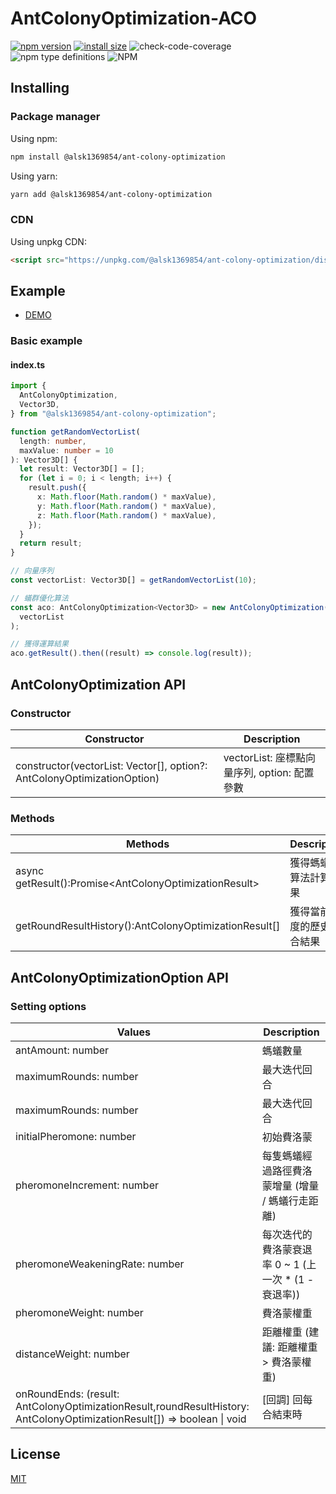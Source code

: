 # AntColonyOptimization-ACO

[![npm version](https://img.shields.io/npm/v/@alsk1369854/ant-colony-optimization)](https://www.npmjs.com/package/@alsk1369854/ant-colony-optimization) [![install size](https://img.shields.io/badge/dynamic/json?url=https://packagephobia.com/v2/api.json?p=@alsk1369854/ant-colony-optimization&query=$.install.pretty&label=install%20size&style=flat-square)](https://packagephobia.now.sh/result?p=@alsk1369854/ant-colony-optimization) ![check-code-coverage](https://img.shields.io/badge/code--coverage-97.01%25-brightgreen) ![npm type definitions](https://img.shields.io/npm/types/@alsk1369854/ant-colony-optimization) ![NPM](https://img.shields.io/npm/l/@alsk1369854/ant-colony-optimization)

## Installing

### Package manager

Using npm:

```bash
npm install @alsk1369854/ant-colony-optimization
```

Using yarn:

```bash
yarn add @alsk1369854/ant-colony-optimization
```

### CDN

Using unpkg CDN:

```html
<script src="https://unpkg.com/@alsk1369854/ant-colony-optimization/dist/index.min.js"></script>
```

## Example

- <a target='_blank' href='https://alsk1369854.github.io/AntColonyOptimization-ACO'>DEMO</a>

### Basic example

#### index.ts

```ts
import {
  AntColonyOptimization,
  Vector3D,
} from "@alsk1369854/ant-colony-optimization";

function getRandomVectorList(
  length: number,
  maxValue: number = 10
): Vector3D[] {
  let result: Vector3D[] = [];
  for (let i = 0; i < length; i++) {
    result.push({
      x: Math.floor(Math.random() * maxValue),
      y: Math.floor(Math.random() * maxValue),
      z: Math.floor(Math.random() * maxValue),
    });
  }
  return result;
}

// 向量序列
const vectorList: Vector3D[] = getRandomVectorList(10);

// 蟻群優化算法
const aco: AntColonyOptimization<Vector3D> = new AntColonyOptimization(
  vectorList
);

// 獲得運算結果
aco.getResult().then((result) => console.log(result));
```

## AntColonyOptimization API

### Constructor

| Constructor                                                             | Description                                  |
| ----------------------------------------------------------------------- | -------------------------------------------- |
| constructor(vectorList: Vector[], option?: AntColonyOptimizationOption) | vectorList: 座標點向量序列, option: 配置參數 |

### Methods

| Methods                                                   | Description                |
| --------------------------------------------------------- | -------------------------- |
| async getResult():Promise<AntColonyOptimizationResult<V>> | 獲得螞蟻演算法計算結果     |
| getRoundResultHistory():AntColonyOptimizationResult<V>[]  | 獲得當前進度的歷史回合結果 |

## AntColonyOptimizationOption API

### Setting options

| Values                                                                                                                                      | Description                                           |
| ------------------------------------------------------------------------------------------------------------------------------------------- | ----------------------------------------------------- |
| antAmount: number                                                                                                                           | 螞蟻數量                                              |
| maximumRounds: number                                                                                                                       | 最大迭代回合                                          |
| maximumRounds: number                                                                                                                       | 最大迭代回合                                          |
| initialPheromone: number                                                                                                                    | 初始費洛蒙                                            |
| pheromoneIncrement: number                                                                                                                  | 每隻螞蟻經過路徑費洛蒙增量 (增量 / 螞蟻行走距離)      |
| pheromoneWeakeningRate: number                                                                                                              | 每次迭代的費洛蒙衰退率 0 ~ 1 (上一次 \* (1 - 衰退率)) |
| pheromoneWeight: number                                                                                                                     | 費洛蒙權重                                            |
| distanceWeight: number                                                                                                                      | 距離權重 (建議: 距離權重 > 費洛蒙權重)                |
| onRoundEnds: (result: AntColonyOptimizationResult<Vector3D>,roundResultHistory: AntColonyOptimizationResult<Vector3D>[]) => boolean \| void | [回調] 回每合結束時                                   |

## License

[MIT](LICENSE)

